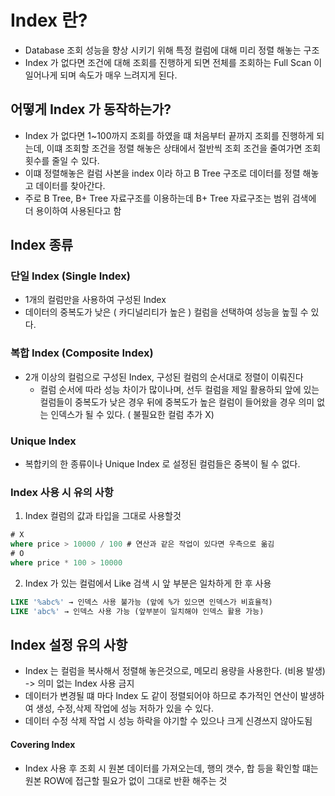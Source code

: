 # Index 란?

- Database 조회 성능을 향상 시키기 위해 특정 컬럼에 대해 미리 정렬 해놓는 구조
- Index 가 없다면 조건에 대해 조회를 진행하게 되면 전체를 조회하는 Full Scan 이 일어나게 되며 속도가 매우 느려지게 된다.

## 어떻게 Index 가 동작하는가?

- Index 가 없다면 1~100까지 조회를 하였을 떄 처음부터 끝까지 조회를 진행하게 되는데, 이떄 조회할 조건을 정렬 해놓은 상태에서 절반씩 조회 조건을 줄여가면 조회 횟수를 줄일 수 있다.
- 이떄 정렬해놓은 컬럼 사본을 index 이라 하고 B Tree 구조로 데이터를 정렬 해놓고 데이터를 찾아간다.
- 주로 B Tree, B+ Tree 자료구조를 이용하는데 B+ Tree 자료구조는 범위 검색에 더 용이하여 사용된다고 함

## Index 종류

### 단일 Index (Single Index)

- 1개의 컬럼만을 사용하여 구성된 Index
- 데이터의 중복도가 낮은 ( 카디널리티가 높은 ) 컬럼을 선택하여 성능을 높힐 수 있다.

### 복합 Index (Composite Index)

- 2개 이상의 컬럼으로 구성된 Index, 구성된 컬럼의 순서대로 정렬이 이뤄진다
    - 컬럼 순서에 따라 성능 차이가 많이나며, 선두 컬럼을 제일 활용하되 앞에 있는 컬럼들이 중복도가 낮은 경우 뒤에 중복도가 높은 컬럼이 들어왔을 경우 의미 없는 인덱스가 될 수 있다. 
     ( 불필요한 컬럼 추가 X)

### Unique Index

- 복합키의 한 종류이나 Unique Index 로 설정된 컬럼들은 중복이 될 수 없다.

### Index 사용 시 유의 사항

1. Index 컬럼의 값과 타입을 그대로 사용할것

``` sql
# X
where price > 10000 / 100 # 연산과 같은 작업이 있다면 우측으로 옮김
# O
where price * 100 > 10000  
```

2. Index 가 있는 컬럼에서 Like 검색 시 앞 부분은 일차하게 한 후 사용
``` sql
LIKE '%abc%' → 인덱스 사용 불가능 (앞에 %가 있으면 인덱스가 비효율적)
LIKE 'abc%' → 인덱스 사용 가능 (앞부분이 일치해야 인덱스 활용 가능)
```

## Index 설정 유의 사항

- Index 는 컬럼을 복사해서 정렬해 놓은것으로, 메모리 용량을 사용한다. (비용 발생) -> 의미 없는 Index 사용 금지
- 데이터가 변경될 떄 마다 Index 도 같이 정렬되어야 하므로 추가적인 연산이 발생하여 생성, 수정,삭제 작업에 성능 저하가 있을 수 있다.
- 데이터 수정 삭제 작업 시 성능 하락을 야기할 수 있으나 크게 신경쓰지 않아도됨


#### Covering Index
- Index 사용 후 조회 시 원본 데이터를 가져오는데, 행의 갯수, 합 등을 확인할 떄는 원본 ROW에 접근할 필요가 없이 그대로 반환 해주는 것  